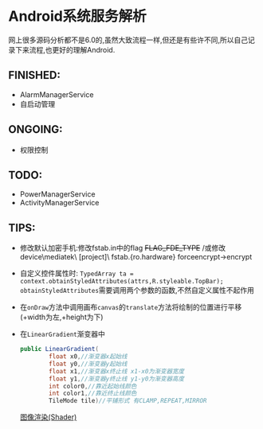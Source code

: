 # Android系统服务解析
网上很多源码分析都不是6.0的,虽然大致流程一样,但还是有些许不同,所以自己记录下来流程,也更好的理解Android.
## FINISHED:
- AlarmManagerService
- 自启动管理

## ONGOING:
- 权限控制

## TODO:
- PowerManagerService
- ActivityManagerService

## TIPS:
- 修改默认加密手机:修改fstab.in中的flag ~~FLAG_FDE_TYPE~~ /或修改device\mediatek\ [project]\ fstab.{ro.hardware} forceencrypt->encrypt
- 自定义控件属性时:
  ```TypedArray ta = context.obtainStyledAttributes(attrs,R.styleable.TopBar);```
  `obtainStyledAttributes`需要调用两个参数的函数,不然自定义属性不起作用
- 在`onDraw`方法中调用画布`canvas`的`translate`方法将绘制的位置进行平移(+width为左,+height为下)
- 在`LinearGradient`渐变器中

  ```Java
  public LinearGradient(
          float x0,//渐变器x起始线
          float y0,//渐变器y起始线
          float x1,//渐变器x终止线 x1-x0为渐变器宽度
          float y1,//渐变器y终止线 y1-y0为渐变器高度
          int color0,//靠近起始线颜色
          int color1,//靠近终止线颜色
          TileMode tile)//平铺形式 有CLAMP,REPEAT,MIRROR
  ```
  [图像渲染(Shader)](http://www.cnblogs.com/menlsh/archive/2012/12/09/2810372.html)

